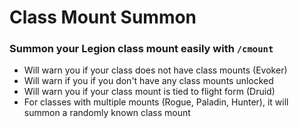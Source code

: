 # Class Mount Summon

### Summon your Legion class mount easily with ```/cmount```

- Will warn you if your class does not have class mounts (Evoker)
- Will warn if you if you don't have any class mounts unlocked
- Will warn you if your class mount is tied to flight form (Druid)
- For classes with multiple mounts (Rogue, Paladin, Hunter), it will summon a randomly known class mount